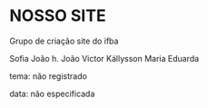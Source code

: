 # NOSSO SITE
Grupo de criação site do ifba

Sofia
João h.
João Victor
Kállysson 
Maria Eduarda

tema: não registrado

data: não especificada
